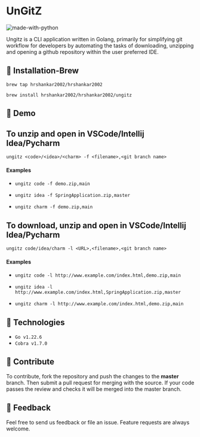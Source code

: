 
# UnGitZ

![made-with-python](https://img.shields.io/badge/Made%20With-Go-blue)

Ungitz is a CLI application written in Golang, primarily for simplifying git workflow for developers by automating the tasks of downloading, unzipping and opening a github repository within the user preferred IDE.

## :wrench: Installation-Brew

`brew tap hrshankar2002/hrshankar2002`

`brew install hrshankar2002/hrshankar2002/ungitz`

## 📖 Demo

## To unzip and open in VSCode/Intellij Idea/Pycharm

`ungitz <code>/<idea>/<charm> -f <filename>,<git branch name>`

#### Examples

- `ungitz code -f demo.zip,main`

- `ungitz idea -f SpringApplication.zip,master` 

- `ungitz charm -f demo.zip,main`

## To download, unzip and open in VSCode/Intellij Idea/Pycharm

`ungitz code/idea/charm -l <URL>,<filename>,<git branch name>`

#### Examples

- `ungitz code -l http://www.example.com/index.html,demo.zip,main`

- `ungitz idea -l http://www.example.com/index.html,SpringApplication.zip,master`

- `ungitz charm -l http://www.example.com/index.html,demo.zip,main`

## 🚀 Technologies

  - `Go v1.22.6`
  - `Cobra v1.7.0`

## 🤝 Contribute

To contribute, fork the repository and push the changes to the **master** branch. Then submit a pull request for merging with the source. If your code passes the review and checks it will be merged into the master branch.

## 💬 Feedback

Feel free to send us feedback  or file an issue. Feature requests are always welcome.

  
